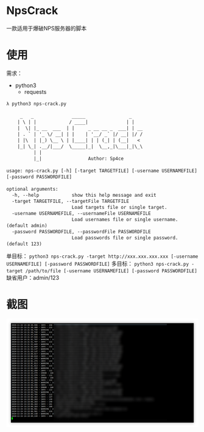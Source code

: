 # NpsCrack
一款适用于爆破NPS服务器的脚本

# 使用

需求：

- python3
  - requests

```
λ python3 nps-crack.py

     _   _              _____                _
    | \ | |            / ____|              | |
    |  \| |_ __  ___  | |     _ __ __ _  ___| | __
    | . ` | '_ \/ __| | |    | '__/ _` |/ __| |/ /
    | |\  | |_) \__ \ | |____| | | (_| | (__|   <
    |_| \_| .__/|___/  \_____|_|  \__,_|\___|_|\_\
          | |
          |_|                 Author: Sp4ce

usage: nps-crack.py [-h] [-target TARGETFILE] [-username USERNAMEFILE] [-password PASSWORDFILE]

optional arguments:
  -h, --help            show this help message and exit
  -target TARGETFILE, --targetFile TARGETFILE
                        Load targets file or single target.
  -username USERNAMEFILE, --usernameFile USERNAMEFILE
                        Load usernames file or single username.(default admin)
  -password PASSWORDFILE, --passwordFile PASSWORDFILE
                        Load passwords file or single password.(default 123)

```
单目标：
`python3 nps-crack.py -target http://xxx.xxx.xxx.xxx [-username USERNAMEFILE] [-password PASSWORDFILE]`
多目标：
`python3 nps-crack.py -target /path/to/file [-username USERNAMEFILE] [-password PASSWORDFILE]`
缺省用户：admin/123

# 截图

![](1.png)
